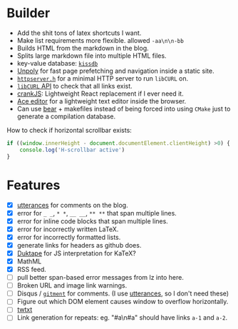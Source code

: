 # Builder

- Add the shit tons of latex shortcuts I want.
- Make list requirements more flexible. allowed `-aa\n\n-bb`
- Builds HTML from the markdown in the blog.
- Splits large markdown file into multiple HTML files.
- key-value database: [`kissdb`](https://github.com/adamierymenko/kissdb)
- [Unpoly](https://unpoly.com/up.protocol) for fast page prefetching and 
  navigation inside a static site.
- [`httpserver.h`](https://github.com/jeremycw/httpserver.h) for a minimal HTTP server to run `libCURL` on.
- [`libCURL` API](https://curl.haxx.se/libcurl/c/) to check that all links exist.
- [crankJS](https://crank.js.org/): Lightweight React replacement if I ever need it.
- [Ace editor](https://ace.c9.io/#nav=embedding) for a lightweight text editor inside the browser.
- Can use [bear](https://github.com/rizsotto/Bear) + makefiles instead of being
  forced into using `CMake` just to generate a compilation database.


How to check if horizontal scrollbar exists:
```js
if ((window.innerHeight - document.documentElement.clientHeight) >0) {
    console.log('H-scrollbar active')
}
```

# Features

- [x] [utterances](https://utteranc.es/) for comments on the blog.
- [x] error for `_ _`,  `* *`, `__ __`, `** **` that span multiple lines.
- [x] error for inline code blocks that span multiple lines.
- [x] error for incorrectly written LaTeX.
- [x] error for incorrectly formatted lists.
- [x] generate links for headers as github does.
- [x] [Duktape](https://duktape.org/) for JS interpretation for KaTeX?
- [x] MathML
- [x] RSS feed.
- [ ] pull better span-based error messages from lz into here.
- [ ] Broken URL and image link warnings.
- [ ] Disqus / [`gitment`](https://github.com/imsun/gitment) for comments. (I use [utterances](https://utteranc.es/), so I don't need these)
- [ ] Figure out which DOM element causes window to overflow horizontally.
- [ ] [twtxt](https://twtxt.readthedocs.io/en/latest/)
- [ ] Link generation for repeats: eg. "#a\n#a" should have links `a-1` and `a-2`.
